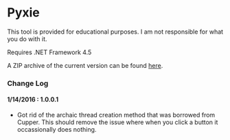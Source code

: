 # Pyxie

This tool is provided for educational purposes. I am not responsible for what you do with it.

Requires .NET Framework 4.5

A ZIP archive of the current version can be found [here](https://github.com/cairface/Pyxie/raw/master/Current%20Build/Pyxie.zip).

### Change Log

#### 1/14/2016 : 1.0.0.1

* Got rid of the archaic thread creation method that was borrowed from Cupper. This should remove the issue where when you click a button it occassionally does nothing.
